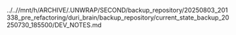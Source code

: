 ../..//mnt/h/ARCHIVE/.UNWRAP/SECOND/backup_repository/20250803_201338_pre_refactoring/duri_brain/backup_repository/current_state_backup_20250730_185500/DEV_NOTES.md